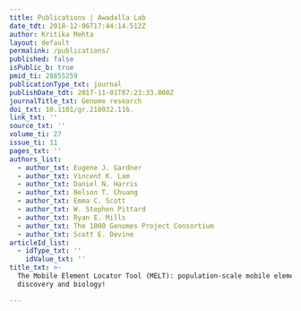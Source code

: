 ```yaml
---
title: Publications | Awadalla Lab
date_tdt: 2018-12-06T17:44:14.512Z
author: Kritika Mehta
layout: default
permalink: /publications/
published: false
isPublic_b: true
pmid_ti: 28855259
publicationType_txt: journal
publishDate_tdt: 2017-11-01T07:23:33.000Z
journalTitle_txt: Genome research
doi_txt: 10.1101/gr.218032.116.
link_txt: ''
source_txt: ''
volume_ti: 27
issue_ti: 11
pages_txt: ''
authors_list:
  - author_txt: Eugene J. Gardner
  - author_txt: Vincent K. Lam
  - author_txt: Daniel N. Harris
  - author_txt: Nelson T. Chuang
  - author_txt: Emma C. Scott
  - author_txt: W. Stephen Pittard
  - author_txt: Ryan E. Mills
  - author_txt: The 1000 Genomes Project Consortium
  - author_txt: Scott E. Devine
articleId_list:
  - idType_txt: ''
    idValue_txt: ''
title_txt: >-
  The Mobile Element Locator Tool (MELT): population-scale mobile element
  discovery and biology!

---
```



